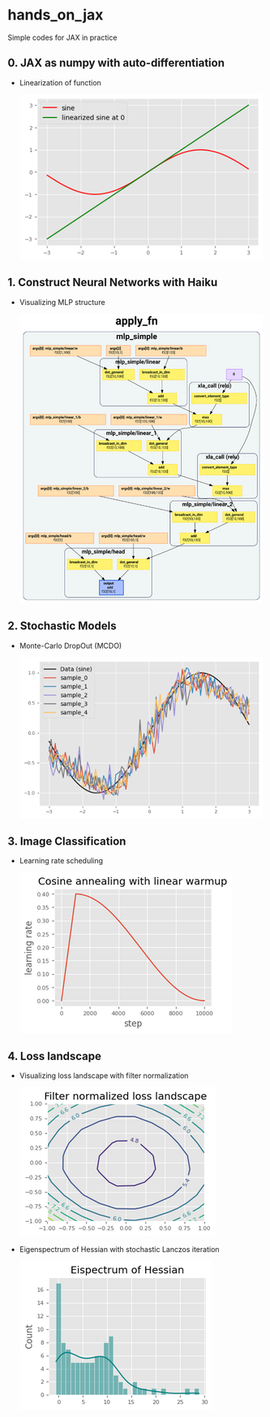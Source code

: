 # hands_on_jax
Simple codes for JAX in practice

## 0. JAX as numpy with auto-differentiation

* Linearization of function
  
  ![](./figs/linearization.png)

## 1. Construct Neural Networks with Haiku

* Visualizing MLP structure
  
  ![](./figs/mlp.svg)

## 2. Stochastic Models

* Monte-Carlo DropOut (MCDO)
  
  ![](./figs/mcdo.png)

## 3. Image Classification

* Learning rate scheduling
  
  ![](./figs/lr_sched.png)

## 4. Loss landscape

* Visualizing loss landscape with filter normalization
  
  ![](figs/loss_landscape.png)

* Eigenspectrum of Hessian with stochastic Lanczos iteration

  ![](figs/hessian_eigenspectrum.png)